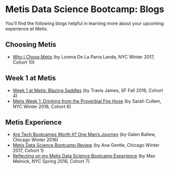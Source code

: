 # Metis Data Science Bootcamp:  Blogs

You'll find the following blogs helpful in learning more about your upcoming experience at Metis.

## Choosing Metis

* [Why I Chose Metis](https://lorenaparralanda.github.io/First_Post/) (by Lorena De La Parra Landa, NYC Winter 2017, Cohort 10)

## Week 1 at Metis

* [Week 1 at Metis: Blazing Saddles](https://travishjames.github.io/Metis-Blog-Week1/) (by Travis James, SF Fall 2016, Cohort 4)
* [Metis Week 1: Drinking from the Proverbial Fire Hose](http://scullem.github.io/2016/01/17/metis-week-1.html) (by Sarah Cullem, NYC Winter 2016, Cohort 6)


## Metis Experience

* [Are Tech Bootcamps Worth It? One Man’s Journey](https://medium.com/@galen.ballew/arebootcampsworthit-b8eb4d28770d) (by Galen Ballew, Chicago Winter 2016)
* [Metis Data Science Bootcamp Review](https://agdatascience.squarespace.com/blog/) (by Ana Gentle, Chicago Winter 2017, Cohort 1)
* [Reflecting on my Metis Data Science Bootcamp Experience](http://maxmelnick.com/2016/07/13/metis-experience.html) (by Max Melnick, NYC Spring 2016, Cohort 7)

